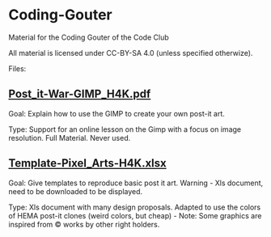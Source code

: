 # Coding-Gouter

Material for the Coding Gouter of the Code Club

All material is licensed under CC-BY-SA 4.0 (unless specified otherwize).


Files:

## <a href="Post_it-War-GIMP_H4K.pdf">Post_it-War-GIMP_H4K.pdf</a>
<p>Goal: Explain how to use the GIMP to create your own post-it art.</p>

<p>Type: Support for an online lesson on the Gimp with a focus on image resolution. Full Material. Never used.</p>

## <a href="Template-Pixel_Arts-H4K.xlsx">Template-Pixel_Arts-H4K.xlsx</a>
<p>Goal: Give templates to reproduce basic post it art. Warning - Xls document, need to be downloaded to be displayed.</p>

<p>Type: Xls document with many design proposals. Adapted to use the colors of HEMA post-it clones (weird colors, but cheap) - Note: Some graphics are inspired from © works by other right holders.</p>
